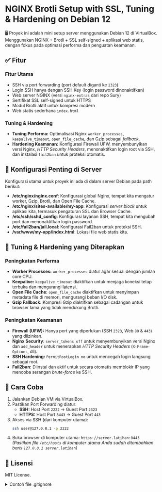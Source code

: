 # NGINX Brotli Setup with SSL, Tuning & Hardening on Debian 12

🖥️ Proyek ini adalah mini setup server menggunakan Debian 12 di VirtualBox.
Menggunakan NGINX + Brotli + SSL self-signed + aplikasi web statis, dengan fokus pada optimasi performa dan penguatan keamanan.

## ✅ Fitur

### Fitur Utama
- SSH via port forwarding (port default diganti ke `2323`)
- Login SSH hanya dengan SSH Key (login password dinonaktifkan)
- Web server NGINX (versi `nginx-extras` dari repo Sury)
- Sertifikat SSL self-signed untuk HTTPS
- Modul Brotli aktif untuk kompresi modern
- Web statis sederhana `index.html`

### Tuning & Hardening
- **Tuning Performa:** Optimalisasi Nginx `worker_processes`, `keepalive_timeout`, `open_file_cache`, dan Gzip sebagai *fallback*.
- **Hardening Keamanan:** Konfigurasi Firewall UFW, menyembunyikan versi Nginx, *HTTP Security Headers*, menonaktifkan login root via SSH, dan instalasi `fail2ban` untuk proteksi otomatis.

## 📄 Konfigurasi Penting di Server

Konfigurasi utama untuk proyek ini ada di dalam server Debian pada path berikut:

- **/etc/nginx/nginx.conf**: Konfigurasi global Nginx, tempat kita mengatur worker, Gzip, Brotli, dan Open File Cache.
- **/etc/nginx/sites-available/my-app**: Konfigurasi *server block* untuk aplikasi kita, termasuk pengaturan SSL dan Browser Cache.
- **/etc/ssh/sshd_config**: Konfigurasi layanan SSH, tempat kita mengubah port dan menonaktifkan login password.
- **/etc/fail2ban/jail.local**: Konfigurasi Fail2ban untuk proteksi SSH.
- **/var/www/my-app/index.html**: Lokasi file web statis kita.

## 🔧 Tuning & Hardening yang Diterapkan

### Peningkatan Performa
- **Worker Processes:** `worker_processes` diatur agar sesuai dengan jumlah core CPU.
- **Keepalive:** `keepalive_timeout` diaktifkan untuk menjaga koneksi tetap terbuka dan mengurangi latensi.
- **Open File Cache:** `open_file_cache` diaktifkan untuk menyimpan metadata file di memori, mengurangi beban I/O disk.
- **Gzip Fallback:** Kompresi Gzip diaktifkan sebagai cadangan untuk browser lama yang tidak mendukung Brotli.

### Peningkatan Keamanan
- **Firewall (UFW):** Hanya port yang diperlukan (SSH `2323`, Web `80` & `443`) yang diizinkan.
- **Nginx Security:** `server_tokens off` untuk menyembunyikan versi Nginx dan `add_header` untuk menerapkan *HTTP Security Headers* (`X-Frame-Options`, dll).
- **SSH Hardening:** `PermitRootLogin no` untuk mencegah login langsung sebagai root.
- **Fail2ban:** Diinstal dan aktif untuk secara otomatis memblokir IP yang mencoba serangan *brute-force* ke SSH.


## 🚀 Cara Coba

1.  Jalankan Debian VM via VirtualBox.
2.  Pastikan Port Forwarding diatur:
    - **SSH:** Host Port `2222` → Guest Port `2323`
    - **HTTPS:** Host Port `8443` → Guest Port `443`
3.  Akses via SSH (dari komputer utama):
    ```bash
    ssh user@127.0.0.1 -p 2222
    ```
4.  Buka browser di komputer utama:
    `https://server.latihan:8443`
    *(Pastikan file `/etc/hosts` di komputer utama Anda sudah ditambahkan baris `127.0.0.1 server.latihan`)*

## 📜 Lisensi
MIT License.

<details>
<summary>Contoh file .gitignore</summary>


Proteksi Otomatis dengan Fail2ban

Untuk melindungi server dari serangan brute-force, fail2ban dikonfigurasi dengan beberapa "penjara" (jail) yang memantau file log dan memblokir alamat IP yang mencurigakan.

1. Proteksi SSH [sshd]

Ini adalah pengaman utama untuk layanan SSH. Jail ini memantau log otentikasi dan akan memblokir IP yang berulang kali gagal saat mencoba login.

    File Konfigurasi: /etc/fail2ban/jail.local

    Isi Konfigurasi:
    Ini, TOML

    [sshd]
    enabled = true
    backend = systemd
    port    = ssh

2. Proteksi Otentikasi Web [nginx-http-auth]

Meskipun saat ini tidak ada halaman yang diproteksi password, jail ini diaktifkan sebagai lapisan keamanan tambahan untuk memblokir percobaan brute-force pada halaman login atau direktori terproteksi di masa depan.

    File Konfigurasi: /etc/fail2ban/jail.local

    Isi Konfigurasi:
    Ini, TOML

    [nginx-http-auth]
    enabled = true
    port    = http,https

3. Proteksi Scanning Halaman [nginx-404] (Filter Kustom)

Filter bawaan terkadang tidak cocok untuk mendeteksi eror 404 Not Found. Oleh karena itu, dibuat filter dan jail kustom untuk memblokir IP yang terlalu sering melakukan scanning halaman yang tidak ada.

    File Filter: /etc/fail2ban/filter.d/nginx-404.conf

    Isi Filter:
    Ini, TOML

[Definition]
failregex = ^<HOST> .* "GET .* HTTP/1\.." 404

File Konfigurasi Jail: /etc/fail2ban/jail.local

Isi Konfigurasi Jail:
Ini, TOML

[nginx-404]
enabled  = true
port     = http,https
filter   = nginx-404
logpath  = /var/log/nginx/access.log
maxretry = 5
